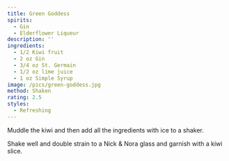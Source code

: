 ```yaml
---
title: Green Goddess
spirits:
  - Gin
  - Elderflower Liqueur
description: ''
ingredients:
  - 1/2 Kiwi fruit
  - 2 oz Gin
  - 3/4 oz St. Germain
  - 1/2 oz lime juice
  - 1 oz Simple Syrup
image: /pics/green-goddess.jpg
method: Shaken
rating: 2.5
styles:
  - Refreshing
---
```


Muddle the kiwi and then add all the ingredients with ice to a shaker.

Shake well and double strain to a Nick & Nora glass and garnish with a kiwi slice.